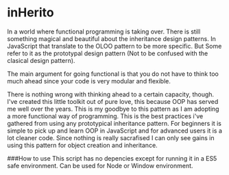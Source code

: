 # inHerito
In a world where functional programming is taking over. There is still something magical and beautiful about the inheritance design patterns. In JavaScript that translate to the OLOO pattern to be more specific. But Some refer to it as the prototypal design pattern (Not to be confused with the clasical design pattern).

The main argument for going functional is that you do not have to think too much ahead since your code is very modular and flexible. 

There is nothing wrong with thinking ahead to a certain capacity, though. I've created this little toolkit out of pure love, this because OOP has served me well over the years. This is my goodbye to this pattern as I am adopting a more functional way of programming.
This is the best practices i've gathered from using any prototypical inheritance pattern. For beginners it is simple to pick up and learn OOP in JavaScript and for advanced users it is a lot cleaner code. Since nothing is really sacrafised I can only see gains in using this pattern for object creation and inheritance.

###How to use
This script has no depencies except for running it in a ES5 safe environment. Can be used for Node or Window environment.

